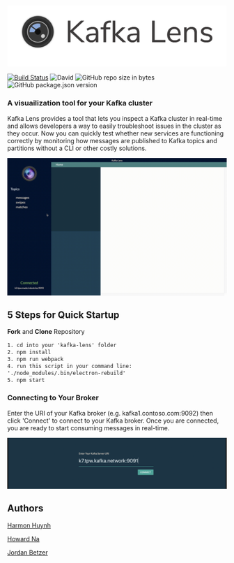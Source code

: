 ![Kafka Lens Logo](kl-f-logo.png)

[![Build Status](https://travis-ci.com/kafka-lens/kafka-lens.svg?branch=master)](https://travis-ci.com/kafka-lens/kafka-lens)
![David](https://img.shields.io/david/dev/kafka-lens/kafka-lens.svg)
![GitHub repo size in bytes](https://img.shields.io/github/repo-size/kafka-lens/kafka-lens.svg)
![GitHub package.json version](https://img.shields.io/github/package-json/v/kafka-lens/kafka-lens.svg)

### A visuailization tool for your Kafka cluster

Kafka Lens provides a tool that lets you inspect a Kafka cluster in real-time and allows developers a way to easily troubleshoot issues in the cluster as they occur. Now you can quickly test whether new services are functioning correctly by monitoring how messages are published to Kafka topics and partitions without a CLI or other costly solutions.

![Screen Capture](kl-g.gif)

## 5 Steps for Quick Startup

**Fork** and **Clone** Repository
```
1. cd into your 'kafka-lens' folder
2. npm install
3. npm run webpack
4. run this script in your command line: './node_modules/.bin/electron-rebuild'
5. npm start
```

### Connecting to Your Broker

Enter the URI of your Kafka broker (e.g. kafka1.contoso.com:9092) then click 'Connect' to connect to your Kafka broker. Once you are connected, you are ready to start consuming messages in real-time. 

![](cp-rm.gif)

## Authors
[Harmon Huynh](https://github.com/iAmHarmon)

[Howard Na](https://github.com/howardNa)

[Jordan Betzer](https://github.com/jordanzobean)
